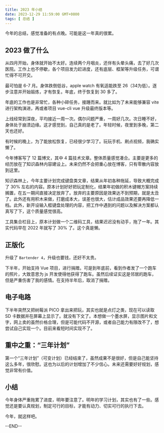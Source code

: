 ```yaml
---
title: 2023 年小结
date: 2023-12-29 11:59:00 GMT+0800
tags: [ 总结 ]
---
```


今年的总结，感觉准备的有点晚。可能是这一年真的很累。

<!-- truncate -->

## 2023 做了什么

从四月开始，身体就开始不太好。连续两个月咽炎，还伴有头晕头痛，去了好几次医院。工作上也不停歇，各个项目发力赶进度，还有底层、框架等升级任务，可谓忙得不可开交。

最可怕是 6-7 月。身体跌倒低谷，apple watch 有氧适能跌至 26（34为低）。逐步注意并开始锻炼，才有恢复。年底，终于恢复到 30 多了。

年底的工作也是非常忙，各种小碎任务，接踵而来。就比如为了未来能够兼容 vite 进行架构演进，再或者项目 vue-cli vue 升级最终版本等。

上线经常到深夜，平均接近一周一次。偶尔问题严重，一周好几次。次日睡不好，身体处于崩溃边缘。这才感觉到，自己真的是老了。年轻时候，夜里到多晚，第二天也还好。

有时候的晚上，为了能放松恢复，已经很少学习了。玩玩手机、刷点视频，我确实懒了。

今年博客写了 12 篇博文，其中 4 篇技术文章。整体质量感觉凑合。主要是更多的经历放在了知识森林内容建设上。未来仍然不会把重心放在博客，只有零散内容放到这里。

知识森林上，今年主要计划完成键盘类文章，结果从年初各种拖延，导致大概完成了 30% 左右的内容。原本计划好好把玩定制化，结果年初做的积木键帽方案持续搁置，在五一期间直接决定放弃了。放弃的主要原因是效果达不到预期，就是太丑了。此外还有用积木来做，打磨成本大，误差也很大，估计成品效果还要再降低一档。此外，新开设输入框键盘处理的内容，把工作中遇到的问题以及解决方案都认真写了下，这个质量感觉很高。

工具集合栏目上，原本计划做一个二维码工具，结果迟迟没有动手，拖了一年。其实代码早在 2022 年就写了 30% 了。这个真是懒。

## 正版化

升级了 `Bartender 4`，升级也要钱，还好不太贵。

下半年，开始支持 Vue 项目，进行捐赠。可是到年底前，看到作者发了一个跑车的照片，大致意思为 js 开发使得他获得了跑车。虽然后续证实这是邻居的跑车，但是严重伤害了我的感情。在支持半年后，取消了捐赠。

## 电子电路

下半年突然又把树莓派 PICO 拿出来把玩，其实也就是点灯之类，现在可以读取 SD 卡数据并在屏幕上显示了。就没有下文了。本想做一个墨水屏，显示图片和文字，网上卖的虽然价格合理，但是可能代码不开源，或者自己能力有限改不了，想尝试自己实现一个。目前来看短时间实现不了。

## 重中之重：“三年计划”

第一个“三年计划”（可变计划）已经结束了，虽然成果不是很好，但是自己能坚持这么多年，很欣慰。这也为以后的计划增加了不少信心。未来还需要好好规划，感觉非常有价值。

## 小结

今年身体严重拖累了进度，明年要注意了。明年的学习计划，其实也有了一些。感觉还是要认真规划，制定可行的目标，才能有动力、切实可行的执行下去。

今年，就这样吧。

--END--
